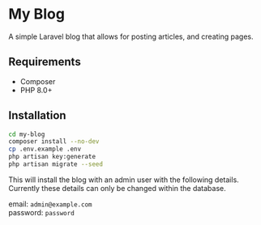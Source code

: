 # My Blog

A simple Laravel blog that allows for posting articles, and creating pages.

## Requirements

* Composer
* PHP 8.0+

## Installation

```bash
cd my-blog
composer install --no-dev
cp .env.example .env
php artisan key:generate
php artisan migrate --seed
````

This will install the blog with an admin user with the following details. Currently these details can only be changed within the database.

email: `admin@example.com`<br>
password: `password`
